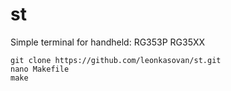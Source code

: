 # st
Simple terminal for handheld: RG353P RG35XX

```
git clone https://github.com/leonkasovan/st.git
nano Makefile
make
```

```Makefile
```
